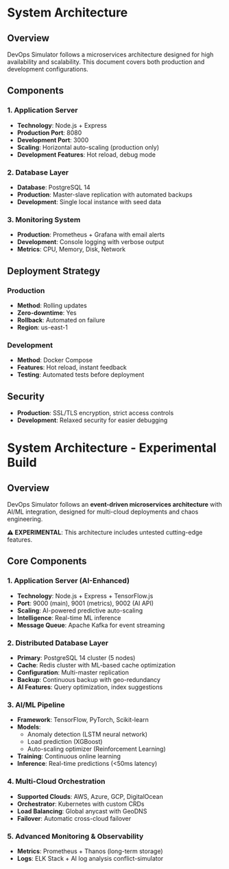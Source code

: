 
# System Architecture

## Overview
DevOps Simulator follows a microservices architecture designed for high availability and scalability. This document covers both production and development configurations.

## Components

### 1. Application Server
- **Technology**: Node.js + Express
- **Production Port**: 8080
- **Development Port**: 3000
- **Scaling**: Horizontal auto-scaling (production only)
- **Development Features**: Hot reload, debug mode

### 2. Database Layer
- **Database**: PostgreSQL 14
- **Production**: Master-slave replication with automated backups
- **Development**: Single local instance with seed data

### 3. Monitoring System
- **Production**: Prometheus + Grafana with email alerts
- **Development**: Console logging with verbose output
- **Metrics**: CPU, Memory, Disk, Network

## Deployment Strategy

### Production
- **Method**: Rolling updates
- **Zero-downtime**: Yes
- **Rollback**: Automated on failure
- **Region**: us-east-1

### Development
- **Method**: Docker Compose
- **Features**: Hot reload, instant feedback
- **Testing**: Automated tests before deployment

## Security
- **Production**: SSL/TLS encryption, strict access controls
- **Development**: Relaxed security for easier debugging
# System Architecture - Experimental Build

## Overview
DevOps Simulator follows an **event-driven microservices architecture** with AI/ML integration, designed for multi-cloud deployments and chaos engineering.

**⚠️ EXPERIMENTAL**: This architecture includes untested cutting-edge features.

## Core Components

### 1. Application Server (AI-Enhanced)
- **Technology**: Node.js + Express + TensorFlow.js
- **Port**: 9000 (main), 9001 (metrics), 9002 (AI API)
- **Scaling**: AI-powered predictive auto-scaling
- **Intelligence**: Real-time ML inference
- **Message Queue**: Apache Kafka for event streaming

### 2. Distributed Database Layer
- **Primary**: PostgreSQL 14 cluster (5 nodes)
- **Cache**: Redis cluster with ML-based cache optimization
- **Configuration**: Multi-master replication
- **Backup**: Continuous backup with geo-redundancy
- **AI Features**: Query optimization, index suggestions

### 3. AI/ML Pipeline
- **Framework**: TensorFlow, PyTorch, Scikit-learn
- **Models**: 
  - Anomaly detection (LSTM neural network)
  - Load prediction (XGBoost)
  - Auto-scaling optimizer (Reinforcement Learning)
- **Training**: Continuous online learning
- **Inference**: Real-time predictions (<50ms latency)

### 4. Multi-Cloud Orchestration
- **Supported Clouds**: AWS, Azure, GCP, DigitalOcean
- **Orchestrator**: Kubernetes with custom CRDs
- **Load Balancing**: Global anycast with GeoDNS
- **Failover**: Automatic cross-cloud failover

### 5. Advanced Monitoring & Observability
- **Metrics**: Prometheus + Thanos (long-term storage)
- **Logs**: ELK Stack + AI log analysis
    conflict-simulator

